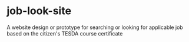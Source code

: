# job-look-site
A website design or prototype for searching or looking for applicable job based on the citizen's TESDA course certificate
